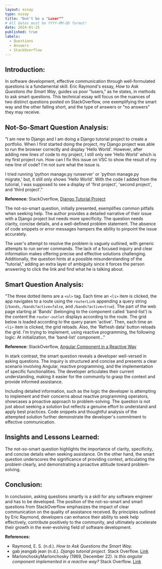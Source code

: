 ```yaml
---
layout: essay
type: essay
title: "Don't be a "Luser""
# All dates must be YYYY-MM-DD format!
date: 2024-01-25
published: true
labels:
  - Questions
  - Answers
  - StackOverflow
---
```


## Introduction:

In software development, effective communication through well-formulated questions is a fundamental skill. Eric Raymond's essay, *How to Ask Questions the Smart Way*, guides us poor "lusers," as he states, in methods to ask smart questions. This technical essay will focus on the nuances of two distinct questions posted on StackOverflow, one exemplifying the smart way and the other falling short, and the type of answers or "no answers" they may receive.

## Not-So-Smart Question Analysis:

"I am new to Django and I am doing a Django tutorial project to create a portfolio. When I first started doing the project, my Django project was able to run the browser correctly and display 'Hello World'. However, after adding new lines of code to my project, I still only see 'Hello World' which is my first project run. How can I fix this issue on VSC to show the result of my new line of code? I'm not sure what the issue is.

I tried running 'python manage.py runserver' or 'python manage.py migrate,' but, it still only shows 'Hello World'. With the code I added from the tutorial, I was supposed to see a display of 'first project', 'second project', and 'third project'."

**Reference:** StackOverflow, [Django Tutorial Project](https://stackoverflow.com/questions/77883027/django-tutorial-project)

The not-so-smart question, initially presented, exemplifies common pitfalls when seeking help. The author provides a detailed narrative of their issue with a Django project but needs more specificity. The question needs clarity, concise details, and a well-defined problem statement. The absence of code snippets or error messages hampers the ability to pinpoint the issue accurately.

The user's attempt to resolve the problem is vaguely outlined, with generic attempts to run server commands. The lack of a focused inquiry and clear information makes offering precise and effective solutions challenging. Additionally, the question hints at a possible misunderstanding of the "tutorial," adding an extra layer of ambiguity since it forces the person answering to click the link and find what he is talking about.

## Smart Question Analysis:

"The three dotted items are a `<ul>` tag. Each time an `<li>` item is clicked, the app navigates to a route using the `routerLink` appending a query string (`/bands`, `/bands?active=false`, and `/bands?active=true`).
The part of the web page starting at 'Bands' (belonging to the component called 'band-list') is the content the `router-outlet` displays according to the route. The grid below is loaded according to the query param 'active'. Then, each time an `<li>` item is clicked, the grid reloads.
Also, the 'Refresh data' button reloads the grid.
I'm trying to implement, using reactive programming, the following logic:
At initialization, the 'band-list' component..."

**Reference:** StackOverflow, [Angular Component in a Reactive Way](https://stackoverflow.com/questions/77822864/is-this-angular-component-implemented-in-a-reactive-way)

In stark contrast, the smart question reveals a developer well-versed in asking questions. The inquiry is structured and concise and presents a clear scenario involving Angular, reactive programming, and the implementation of specific functionalities. The developer articulates their current understanding, making it easier for the community to grasp the context and provide informed assistance.

Including detailed information, such as the logic the developer is attempting to implement and their concerns about reactive programming operators, showcases a proactive approach to problem-solving. The question is not just about seeking a solution but reflects a genuine effort to understand and apply best practices. Code snippets and thoughtful analysis of the attempted solution further demonstrate the developer's commitment to effective communication.

## Insights and Lessons Learned:

The not-so-smart question highlights the importance of clarity, specificity, and concise details when seeking assistance. On the other hand, the smart question underscores the significance of providing context, articulating the problem clearly, and demonstrating a proactive attitude toward problem-solving.

## Conclusion:

In conclusion, asking questions smartly is a skill for any software engineer and has to be developed. The position of the not-so-smart and smart questions from StackOverflow emphasizes the impact of clear communication on the quality of assistance received. By principles outlined by Eric Raymond, developers can enhance their ability to seek help effectively, contribute positively to the community, and ultimately accelerate their growth in the ever-evolving field of software development.

**References:**
- Raymond, E. S. (n.d.). *How to Ask Questions the Smart Way*.
- gab jeangab jean (n.d.). *Django tutorial project*. Stack Overflow. [Link](https://stackoverflow.com/questions/77883027/django-tutorial-project)
- MarlonchoskyMarlonchosky (1969, December 22). *Is this angular component implemented in a reactive way?* Stack Overflow. [Link](https://stackoverflow.com/questions/77822864/is-this-angular-component-implemented-in-a-reactive-way)

